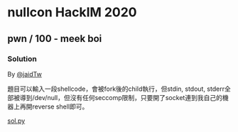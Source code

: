# nullcon HackIM 2020

## pwn / 100 - meek boi

### Solution

By [@jaidTw](https://github.com/jaidTw)

題目可以輸入一段shellcode，會被fork後的child執行，但stdin, stdout, stderr全部被導到/dev/null，但沒有任何seccomp限制，只要開了socket連到我自己的機器上再開reverse shell即可。

[sol.py](./sol.py)
